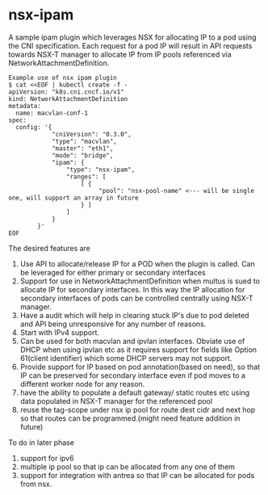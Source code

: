# nsx-ipam

A sample ipam plugin which leverages NSX for allocating IP to a pod using the CNI specification. Each request for a pod IP will result in API requests towards NSX-T manager to allocate IP from IP pools referenced via NetworkAttachmentDefinition.

```
Example use of nsx ipam plugin
$ cat <<EOF | kubectl create -f -
apiVersion: "k8s.cni.cncf.io/v1"
kind: NetworkAttachmentDefinition
metadata:
  name: macvlan-conf-1
spec:
  config: '{
            "cniVersion": "0.3.0",
            "type": "macvlan",
            "master": "eth1",
            "mode": "bridge",
            "ipam": {
                "type": "nsx-ipam",
                "ranges": [
                    [ {
                         "pool": "nsx-pool-name" <--- will be single one, will support an array in future
                    } ]
                ]
            }
        }'
EOF
```

The desired features are
1. Use API to allocate/release IP for a POD when the plugin is called. Can be leveraged for either primary or secondary interfaces
2. Support for use in NetworkAttachmentDefinition when multus is sued to allocate IP for secondary interfaces. In this way the IP allocation for secondary interfaces of pods can be controlled centrally using NSX-T manager.
3. Have a audit which will help in clearing stuck IP's due to pod deleted and API being unresponsive for any number of reasons.
4. Start with IPv4 support. 
5. Can be used for both macvlan and ipvlan interfaces. Obviate use of DHCP when using ipvlan etc as it requires support for fields like Option 61(client identifier) which some DHCP servers may not support.
6. Provide support for IP based on pod annotation(based on need), so that IP can be preserved for secondary interface even if pod moves to a different worker node for any reason.
7. have the ability to populate a default gateway/ static routes etc using data populated in NSX-T manager for the referenced pool
8. reuse the tag-scope under nsx ip pool for route dest cidr and next hop so that routes can be programmed.(might need feature addition in future)

To do in later phase
1. support for ipv6
2. multiple ip pool so that ip can be allocated from any one of them
3. support for integration with antrea so that IP can be allocated for pods from nsx.
